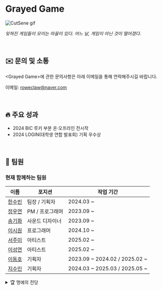 # Grayed Game

![CutSene gif](https://github.com/user-attachments/assets/c66db4e4-e75d-4350-8168-768db4800578)

_잊혀진 게임들이 모이는 마을이 있다. 어느 날, 게임이 아닌 것이 떨어졌다._

<br>

## ✉️ 문의 및 소통

\<Grayed Game>에 관한 문의사항은 아래 이메일을 통해 연락해주시길 바랍니다.

이메일: <roweclaw@naver.com>

<br>

## 🔥 주요 성과

- 2024 BIC 루키 부분 온·오프라인 전시작
- 2024 LOGIN(대학생 연합 발표회) 기획 우수상

<br>

## 👥 팀원

### 현재 함께하는 팀원

| 이름 | 포지션 | 작업 기간 |
|--------|--------------|------------|
| [한수빈](https://github.com/roweclaw) | 팀장 / 기획자 | 2024.03 ~ |
| [정우연](https://github.com/wooyn730) | PM / 프로그래머 | 2023.09 ~ |
| [송기화](https://github.com/Songkihwa) | 사운드 디자이너 | 2023.09 ~ |
| [이시원](https://github.com/NearthYou) | 프로그래머 | 2024.10 ~ |
| [서주미](https://github.com/seojumi) | 아티스트 | 2025.02 ~ |
| [이성연](https://github.com/4t4n) | 아티스트 | 2025.02 ~ |
| [이동호](https://github.com/CreatorLDH) | 기획자 | 2023.09 ~ 2024.02 / 2025.02 ~ |
| [지수민](https://github.com/Sumindd) | 기획자 | 2024.03 ~ 2025.03 / 2025.05 ~ |

<details><summary>🏆 명예의 전당</summary>

| 이름 | 포지션 | 작업 기간 |
|--------|--------------|--------------------|
| [김지은](https://github.com/JIJI037) | 아티스트 | 2024.08 ~ 2025.03 / 2025.06 ~ 2025.09 |
| [이정안](https://github.com/fkdl0048) | (구)팀장 / 디렉터 | 2023.09 ~ 2025.04 |
| [유이우](https://github.com/gomgom172) | 아티스트 | 2024.03 ~ 2024.08 / 2025.01 ~ 2025.03 |
| [김보민](https://github.com/vprwolf) | 아티스트 | 2024.08 ~ 2024.12 |
| [남현정](https://github.com/jeongopo) | 프로그래머 | 2024.03 ~ 2024.12 |
| [서민지](https://github.com/royalbluesm) | 아티스트 | 2023.09 ~ 2024.08 |
| [송세화](https://github.com/yanggang3) | 아티스트 | 2023.09 ~ 2024.03 |

</details>
